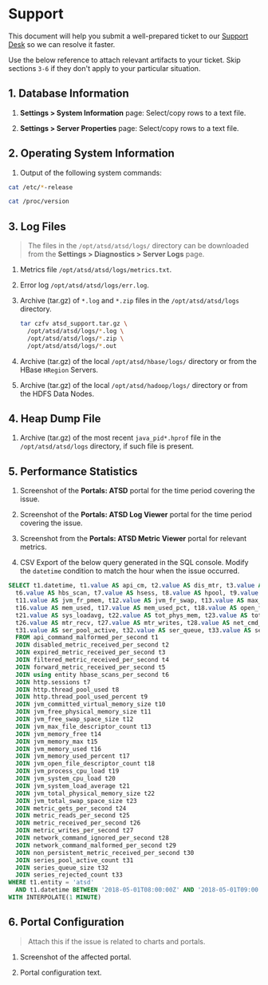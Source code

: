 # Support

This document will help you submit a well-prepared ticket to our [Support Desk](https://axibase.zendesk.com/home) so we can resolve it faster.

Use the below reference to attach relevant artifacts to your ticket. Skip sections `3-6` if they don't apply to your particular situation.

## 1. Database Information

1. **Settings > System Information** page: Select/copy rows to a text file.

2. **Settings > Server Properties** page: Select/copy rows to a text file.

## 2. Operating System Information

1. Output of the following system commands:

```bash
cat /etc/*-release
```

```bash
cat /proc/version
```

## 3. Log Files

> The files in the `/opt/atsd/atsd/logs/` directory can be downloaded from the **Settings > Diagnostics > Server Logs** page.

1. Metrics file `/opt/atsd/atsd/logs/metrics.txt`.

2. Error log `/opt/atsd/atsd/logs/err.log`.

3. Archive (tar.gz) of `*.log` and `*.zip` files in the `/opt/atsd/atsd/logs` directory.

    ```bash
    tar czfv atsd_support.tar.gz \
      /opt/atsd/atsd/logs/*.log \
      /opt/atsd/atsd/logs/*.zip \
      /opt/atsd/atsd/logs/*.out
    ```

4. Archive (tar.gz) of the local `/opt/atsd/hbase/logs/` directory or from the HBase `HRegion` Servers.

5. Archive (tar.gz) of the local `/opt/atsd/hadoop/logs/` directory or from the HDFS Data Nodes.

## 4. Heap Dump File

1. Archive (tar.gz) of the most recent `java_pid*.hprof` file in the `/opt/atsd/atsd/logs` directory, if such file is present.

## 5. Performance Statistics

1. Screenshot of the **Portals: ATSD** portal for the time period covering the issue.

2. Screenshot of the **Portals: ATSD Log Viewer** portal for the time period covering the issue.

3. Screenshot from the **Portals: ATSD Metric Viewer** portal for relevant metrics.

4. CSV Export of the below query generated in the SQL console. Modify the `datetime` condition to match the hour when the issue occurred.

```sql
SELECT t1.datetime, t1.value AS api_cm, t2.value AS dis_mtr, t3.value AS exp_mtr, t4.value AS flt_mtr, t5.value AS fwd_mtr,
  t6.value AS hbs_scan, t7.value AS hsess, t8.value AS hpool, t9.value AS hpool_pct, t10.value AS jvm_com_vs,
  t11.value AS jvm_fr_pmem, t12.value AS jvm_fr_swap, t13.value AS max_file, t14.value AS mem_free, t15.value AS mem_max,
  t16.value AS mem_used, t17.value AS mem_used_pct, t18.value AS open_file, t19.value AS proc_load, t20.value AS sys_cpu_load,
  t21.value AS sys_loadavg, t22.value AS tot_phys_mem, t23.value AS tot_swap, t24.value AS mtr_gets, t25.value AS mtr_reads,
  t26.value AS mtr_recv, t27.value AS mtr_writes, t28.value AS net_cmd_ign, t29.value AS net_cmd_malf, t30.value AS non_pers,
  t31.value AS ser_pool_active, t32.value AS ser_queue, t33.value AS ser_rejc
  FROM api_command_malformed_per_second t1
  JOIN disabled_metric_received_per_second t2
  JOIN expired_metric_received_per_second t3
  JOIN filtered_metric_received_per_second t4
  JOIN forward_metric_received_per_second t5
  JOIN using entity hbase_scans_per_second t6
  JOIN http.sessions t7
  JOIN http.thread_pool_used t8
  JOIN http.thread_pool_used_percent t9
  JOIN jvm_committed_virtual_memory_size t10
  JOIN jvm_free_physical_memory_size t11
  JOIN jvm_free_swap_space_size t12
  JOIN jvm_max_file_descriptor_count t13
  JOIN jvm_memory_free t14
  JOIN jvm_memory_max t15
  JOIN jvm_memory_used t16
  JOIN jvm_memory_used_percent t17
  JOIN jvm_open_file_descriptor_count t18
  JOIN jvm_process_cpu_load t19
  JOIN jvm_system_cpu_load t20
  JOIN jvm_system_load_average t21
  JOIN jvm_total_physical_memory_size t22
  JOIN jvm_total_swap_space_size t23
  JOIN metric_gets_per_second t24
  JOIN metric_reads_per_second t25
  JOIN metric_received_per_second t26
  JOIN metric_writes_per_second t27
  JOIN network_command_ignored_per_second t28
  JOIN network_command_malformed_per_second t29
  JOIN non_persistent_metric_received_per_second t30
  JOIN series_pool_active_count t31
  JOIN series_queue_size t32
  JOIN series_rejected_count t33
WHERE t1.entity = 'atsd'
  AND t1.datetime BETWEEN '2018-05-01T08:00:00Z' AND '2018-05-01T09:00:00Z'
WITH INTERPOLATE(1 MINUTE)
```

## 6. Portal Configuration

> Attach this if the issue is related to charts and portals.

1. Screenshot of the affected portal.

2. Portal configuration text.
